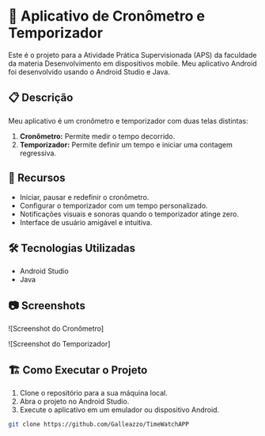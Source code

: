 # 📱 Aplicativo de Cronômetro e Temporizador

Este é o projeto para a Atividade Prática Supervisionada (APS) da faculdade da materia Desenvolvimento em dispositivos mobile. Meu aplicativo Android foi desenvolvido usando o Android Studio e Java.

## 📋 Descrição

Meu aplicativo é um cronômetro e temporizador com duas telas distintas:

1. **Cronômetro:** Permite medir o tempo decorrido.
2. **Temporizador:** Permite definir um tempo e iniciar uma contagem regressiva.

## 🚀 Recursos

- Iniciar, pausar e redefinir o cronômetro.
- Configurar o temporizador com um tempo personalizado.
- Notificações visuais e sonoras quando o temporizador atinge zero.
- Interface de usuário amigável e intuitiva.

## 🛠️ Tecnologias Utilizadas

- Android Studio
- Java

## 📷 Screenshots

![Screenshot do Cronômetro]

![Screenshot do Temporizador]

## 🏗️ Como Executar o Projeto

1. Clone o repositório para a sua máquina local.
2. Abra o projeto no Android Studio.
3. Execute o aplicativo em um emulador ou dispositivo Android.

```bash
git clone https://github.com/Galleazzo/TimeWatchAPP
